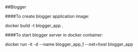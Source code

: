 ##Blogger

####To create blogger application image:

docker build -t blogger_app .

####To start blogger server in docker container:

docker run -it -d --name blogger_app_1 --net=host blogger_app
